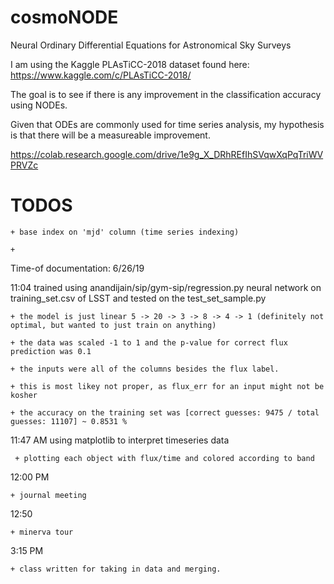 # cosmoNODE
Neural Ordinary Differential Equations for Astronomical Sky Surveys

I am using the Kaggle PLAsTiCC-2018 dataset found here: https://www.kaggle.com/c/PLAsTiCC-2018/

The goal is to see if there is any improvement in the classification accuracy using NODEs.

Given that ODEs are commonly used for time series analysis, my hypothesis is that there will be a measureable improvement.

https://colab.research.google.com/drive/1e9g_X_DRhREfIhSVqwXqPqTriWVPRVZc


# TODOS
	+ base index on 'mjd' column (time series indexing)

	+ 




Time-of documentation:
6/26/19

11:04 trained using anandijain/sip/gym-sip/regression.py neural network on training_set.csv of LSST and tested on the test_set_sample.py
	
	+ the model is just linear 5 -> 20 -> 3 -> 8 -> 4 -> 1 (definitely not optimal, but wanted to just train on anything)

	+ the data was scaled -1 to 1 and the p-value for correct flux prediction was 0.1

	+ the inputs were all of the columns besides the flux label.

	+ this is most likey not proper, as flux_err for an input might not be kosher

	+ the accuracy on the training set was [correct guesses: 9475 / total guesses: 11107] ~ 0.8531 %

11:47 AM using matplotlib to interpret timeseries data
	 
	 + plotting each object with flux/time and colored according to band

12:00 PM 

	+ journal meeting

12:50
	
	+ minerva tour

3:15 PM 
	
	+ class written for taking in data and merging.

